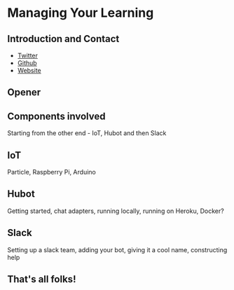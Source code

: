# Managing Your Learning

## Introduction and Contact

* [Twitter](https://twitter.com/YashdalfTheGray)
* [Github](https://github.com/YashdalfTheGray)
* [Website](https://yashkulshrestha.carrd.co/)

## Opener

## Components involved

Starting from the other end - IoT, Hubot and then Slack

## IoT

Particle, Raspberry Pi, Arduino

## Hubot

Getting started, chat adapters, running locally, running on Heroku, Docker?

## Slack

Setting up a slack team, adding your bot, giving it a cool name, constructing help

## That's all folks!
